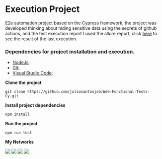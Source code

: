 # Execution Project

E2e automation project based on the Cypress framework, the project was developed thinking about hiding sensitive 
data using the secrets of github actions, and the test execution report I used the allure report, click 
[here](https://juliosantosjob.github.io/Web-Functional-Tests-Cy) to see the result of the last execution.

### Dependencies for project installation and execution.

- [NodeJs](https://nodejs.org/en/download/);
- [Git](https://git-scm.com/downloads);
- [Visual Studio Code](https://code.visualstudio.com/download);

**Clone the project**
``` 
git clone https://github.com/juliosantosjob/Web-Functional-Tests-Cy.git
```
**Install project dependencies**

```
npm install
```
**Run the project**

```
npm run test
```

**My Networks**

[<img src="https://img.shields.io/badge/linkedin-%230077B5.svg?&style=for-the-badge&logo=linkedin&logoColor=white" />](https://www.linkedin.com/in/julio-santos-43428019b)
[<img src = "https://img.shields.io/badge/instagram-%23E4405F.svg?&style=for-the-badge&logo=instagram&logoColor=white">](https://www.instagram.com/juli0sts/)
[<img src = "https://img.shields.io/badge/facebook-%231877F2.svg?&style=for-the-badge&logo=facebook&logoColor=white">](https://www.facebook.com/profile.php?id=100003793058455)
<a href="mailto:julio958214@gmail.com"><img src="https://img.shields.io/badge/-Gmail-%23333?style=for-the-badge&logo=gmail&logoColor=white" target="_blank"></a> 

